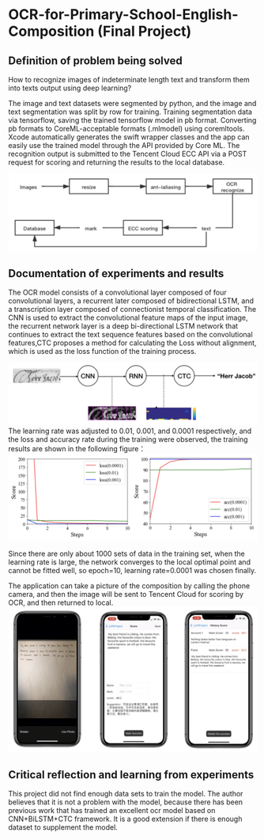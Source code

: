 # OCR-for-Primary-School-English-Composition (Final Project)

## Definition of problem being solved

How to recognize images of indeterminate length text and transform them into texts output using deep learning?

The image and text datasets were segmented by python, and the image and text segmentation was split by row for training. Training segmentation data via tensorflow, saving the trained tensorflow model in pb format. Converting pb formats to CoreML-acceptable formats (.mlmodel) using coremltools. Xcode automatically generates the swift wrapper classes and the app can easily use the trained model through the API provided by Core ML. The recognition output is submitted to the Tencent Cloud ECC API via a POST request for scoring and returning the results to the local database.

![image](https://github.com/Hotomoderato/OCR-for-Primary-School-English-Composition/blob/main/Pic/app-workflow.png)

## Documentation of experiments and results
The OCR model consists of a convolutional layer composed of four convolutional layers, a recurrent later composed of bidirectional LSTM, and a transcription layer composed of connectionist temporal classification. The CNN is used to extract the convolutional feature maps of the input image, the recurrent network layer is a deep bi-directional LSTM network that continues to extract the text sequence features based on the convolutional features,CTC proposes a method for calculating the Loss without alignment, which is used as the loss function of the training process.

![image](https://github.com/Hotomoderato/OCR-for-Primary-School-English-Composition/blob/main/Pic/model-workflow.png)
The learning rate was adjusted to 0.01, 0.001, and 0.0001 respectively, and the loss and accuracy rate during the training were observed, the training results are shown in the following figure：
![image](https://github.com/Hotomoderato/OCR-for-Primary-School-English-Composition/blob/main/Pic/experiment.png)

Since there are only about 1000 sets of data in the training set, when the learning rate is large, the network converges to the local optimal point and cannot be fitted well, so epoch=10, learning rate=0.0001 was chosen finally.

The application can take a picture of the composition by calling the phone camera, and then the image will be sent to Tencent Cloud for scoring by OCR, and then returned to local.
![image](https://github.com/Hotomoderato/OCR-for-Primary-School-English-Composition/blob/main/Pic/result.png)

## Critical reflection and learning from experiments
This project did not find enough data sets to train the model. The author believes that it is not a problem with the model, because there has been previous work that has trained an excellent ocr model based on CNN+BiLSTM+CTC framework. It is a good extension if there is enough dataset to supplement the model.
